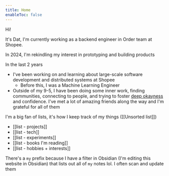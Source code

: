 ```yaml
---
title: Home
enableToc: false
---
```

Hi! 

It's Dat, I'm currently working as a backend engineer in Order team at Shopee.

In 2024, I'm rekindling my interest in prototyping and building products

In the last 2 years
- I've been working on and learning about large-scale software development and distributed systems at Shopee
	- Before this, I was a Machine Learning Engineer 
- Outside of my 9-5, I have been doing some inner work, finding communities, connecting to people, and trying to foster [deep okayness](https://sashachapin.substack.com/p/how-i-attained-persistent-self-love) and confidence. I've met a lot of amazing friends along the way and I'm grateful for all of them

I'm a big fan of lists, it's how I keep track of my things ([[Unsorted list]])
- [[list - projects]]
- [[list - tech]]
- [[list - experiments]]
- [[list - books I'm reading]]
- [[list - hobbies + interests]]

There's a `my` prefix because I have a filter in Obsidian (I'm editing this website in Obsidian) that lists out all of `my` notes lol. I often scan and update them
